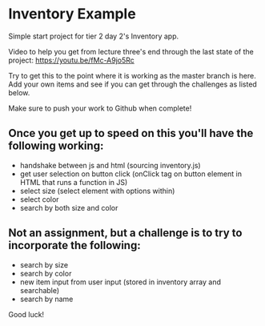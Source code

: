 Inventory Example
=================
Simple start project for tier 2 day 2's Inventory app.

Video to help you get from lecture three's end through the last state of the project: https://youtu.be/fMc-A9jo5Rc

Try to get this to the point where it is working as the master branch is here. Add your own items and see if you can get through the challenges as listed below.

Make sure to push your work to Github when complete!

Once you get up to speed on this you'll have the following working:
-----------------
* handshake between js and html (sourcing inventory.js)
* get user selection on button click (onClick tag on button element in HTML that runs a function in JS)
* select size (select element with options within)
* select color
* search by both size and color

Not an assignment, but a challenge is to try to incorporate the following:
-----------
* search by size
* search by color
* new item input from user input (stored in inventory array and searchable)
* search by name

Good luck!
